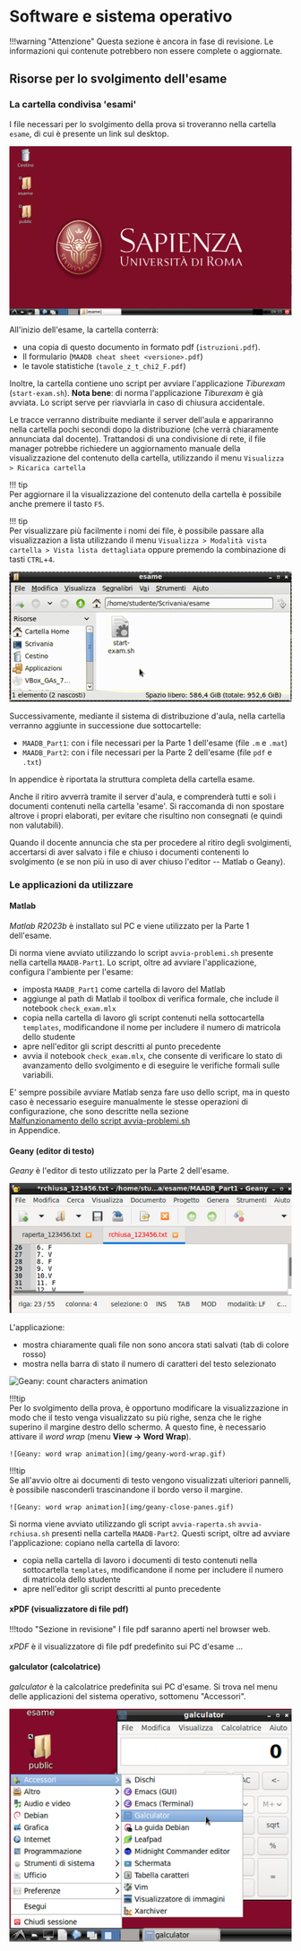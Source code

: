 # Software e sistema operativo

!!!warning "Attenzione"
    Questa sezione è ancora in fase di revisione. Le informazioni qui contenute potrebbero non essere complete o aggiornate.

## Risorse per lo svolgimento dell'esame

### La cartella condivisa 'esami'

I file necessari per lo svolgimento della prova si troveranno nella cartella `esame`, di
cui è presente un link sul desktop.

![Desktop](./img/desktop.png)

All'inizio dell'esame, la cartella conterrà:

- una copia di questo documento in formato pdf (`istruzioni.pdf`).
- Il formulario (`MAADB cheat sheet <versione>.pdf`)
- le tavole statistiche (`tavole_z_t_chi2_F.pdf`)

Inoltre, la cartella contiene uno script per avviare l'applicazione *Tiburexam*
(`start-exam.sh`). **Nota bene**: di norma l'applicazione *Tiburexam* è già avviata. Lo
script serve per riavviarla in caso di chiusura accidentale.

Le tracce verranno distribuite mediante il server dell'aula e appariranno
nella cartella pochi secondi dopo la distribuzione (che verrà chiaramente annunciata dal
docente). Trattandosi di una condivisione di rete, il file manager potrebbe richiedere
un aggiornamento manuale della visualizzazione del contenuto della cartella, utilizzando
il menu `Visualizza > Ricarica cartella`

!!! tip  
    Per aggiornare il la visualizzazione del contenuto della cartella è possibile
    anche premere il tasto `F5`.

!!! tip  
    Per visualizzare più facilmente i nomi dei file, è possibile passare alla
    visualizzazion a lista utilizzando il menu `Visualizza > Modalità vista cartella >
    Vista lista dettagliata` oppure premendo la combinazione di tasti `CTRL`+`4`.

![Refresh exam folder animation](img/tiburexam-F5-CTRLF4.gif)

Successivamente, mediante il sistema di distribuzione d'aula, nella cartella verranno
aggiunte in successione due sottocartelle:

- `MAADB_Part1`: con i file necessari per la Parte 1 dell'esame (file `.m` e `.mat`)
- `MAADB_Part2`: con i file necessari per la Parte 2 dell'esame (file `pdf` e `.txt`)

In appendice è riportata la struttura completa della cartella esame.

Anche il ritiro avverrà tramite il server d'aula, e comprenderà tutti e soli i documenti
contenuti nella cartella 'esame'. Si raccomanda di non spostare altrove i propri
elaborati, per evitare che risultino non consegnati (e quindi non valutabili).

Quando il docente annuncia che sta per procedere al ritiro degli svolgimenti, accertarsi
di aver salvato i file e chiuso i documenti contenenti lo svolgimento (e se non più in
uso di aver chiuso l'editor -- Matlab o Geany).

### Le applicazioni da utilizzare

#### Matlab

*Matlab R2023b* è installato sul PC e viene utilizzato per la Parte 1 dell'esame. 

Di norma viene avviato utilizzando lo script `avvia-problemi.sh` presente nella cartella
`MAADB-Part1`. Lo script, oltre ad avviare l'applicazione, configura l'ambiente per
l'esame:

- imposta `MAADB_Part1` come cartella di lavoro del Matlab
- aggiunge al path di Matlab il toolbox di verifica formale, che include il notebook
  `check_exam.mlx`
- copia nella cartella di lavoro gli script contenuti nella sottocartella `templates`,
  modificandone il nome per includere il numero di matricola dello studente
- apre nell'editor gli script descritti al punto precedente
- avvia il notebook `check_exam.mlx`, che consente di verificare lo stato di avanzamento
  dello svolgimento e di eseguire le verifiche formali sulle variabili.

E' sempre possibile avviare Matlab senza fare uso dello script, ma in questo caso è
necessario eseguire manualmente le stesse operazioni di configurazione, che sono
descritte nella sezione  
[Malfunzionamento dello script avvia-problemi.sh](./troubleshooting.md#malfunzionamento-dello-script-avvia-problemish)  
in Appendice.

#### Geany (editor di testo)

*Geany* è l'editor di testo utilizzato per la Parte 2 dell'esame.

![Geany: unsaved document](img/geany-unsaved-document.png)

L'applicazione:

- mostra chiaramente quali file non sono ancora stati salvati (tab di colore rosso)
- mostra nella barra di stato il numero di caratteri del testo selezionato

![Geany: count characters animation](img/geany-count-characters.gif)

!!!tip  
    Per lo svolgimento della prova, è opportuno modificare la visualizzazione in modo che
    il testo venga visualizzato su più righe, senza che le righe superino il margine destro
    dello schermo. A questo fine, è necessario attivare il *word wrap* (menu **View -\>
    Word Wrap**).

    ![Geany: word wrap animation](img/geany-word-wrap.gif)

!!!tip  
    Se all'avvio oltre ai documenti di testo vengono visualizzati ulteriori pannelli, è possibile nasconderli trascinandone il bordo verso il margine.

    ![Geany: word wrap animation](img/geany-close-panes.gif)

Si norma viene avviato utilizzando gli script `avvia-raperta.sh` `avvia-rchiusa.sh`
presenti nella cartella `MAADB-Part2`. Questi script, oltre ad avviare l'applicazione:
copiano nella cartella di lavoro:

- copia nella cartella di lavoro i documenti di testo contenuti nella sottocartella
  `templates`, modificandone il nome per includere il numero di matricola dello studente
- apre nell'editor gli script descritti al punto precedente

#### xPDF (visualizzatore di file pdf)

!!!todo "Sezione in revisione"
    I file pdf saranno aperti nel browser web.

*xPDF* è il visualizzatore di file pdf predefinito sui PC d'esame ...


#### galculator (calcolatrice)

*galculator* è la calcolatrice predefinita sui PC d'esame. Si trova nel menu delle applicazioni del sistema operativo, sottomenu "Accessori".

![galculator menu and app](img/start-galculator.png)

